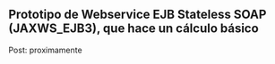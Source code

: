 ## Prototipo de Webservice EJB Stateless SOAP (JAXWS_EJB3), que hace un cálculo básico
Post: proximamente
